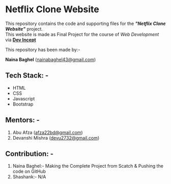 # __Netflix Clone Website__

This repository contains the code and supporting files for the *__"Netflix Clone Website"__* project. <br/>
This website is made as Final Project for the course of *Web Development* via __<a href="https://www.devincept.tech">Dev Incept</a>__

This repository has been made by:- <br/>

 __Naina Baghel__ (<a href="mailto:nainabaghel43@gmail.com">nainabaghel43@gmail.com</a>)<br/>

## Tech Stack: - 
<ul>
<li>HTML</li>
<li>CSS</li>
<li>Javascript</li>
<li>Bootstrap</li>
</ul>

## Mentors: - 
<ol>
<li>Abu Afza (<a href="mailto:afza22bd@gmail.com">afza22bd@gmail.com</a>)</li>
<li>Devanshi Mishra  (<a href="mailto:devu2732@gmail.com">devu2732@gmail.com</a>)</li>
</ol>

## Contribution: - 
<ol>
<li>Naina Baghel:- Making the Complete Project from Scatch & Pushing the code on GitHub</li>
<li>Shashank:- N/A
</ol>